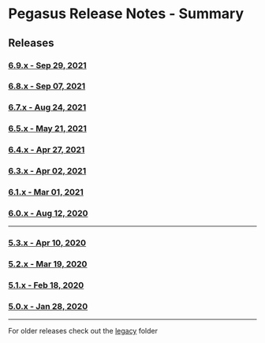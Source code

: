 # Pegasus Release Notes - Summary

## Releases

### [6.9.x - Sep 29, 2021](https://github.com/dctdevelop/pegasus/blob/master/releases/6.9.0.release.md)

### [6.8.x - Sep 07, 2021](https://github.com/dctdevelop/pegasus/blob/master/releases/6.8.0.release.md)

### [6.7.x - Aug 24, 2021](https://github.com/dctdevelop/pegasus/blob/master/releases/6.7.0.release.md)

### [6.5.x - May 21, 2021](https://github.com/dctdevelop/pegasus/blob/master/releases/6.5.0.release.md)

### [6.4.x - Apr 27, 2021](https://github.com/dctdevelop/pegasus/blob/master/releases/6.4.0.release.md)

### [6.3.x - Apr 02, 2021](https://github.com/dctdevelop/pegasus/blob/master/releases/6.3.0.release.md)

### [6.1.x - Mar 01, 2021](https://github.com/dctdevelop/pegasus/blob/master/releases/6.1.0.release.md)

### [6.0.x - Aug 12, 2020](https://github.com/dctdevelop/pegasus/blob/master/releases/6.0.0.release.md)

---

### [5.3.x - Apr 10, 2020](https://github.com/dctdevelop/pegasus/blob/master/releases/5.3.0.release.md)

### [5.2.x - Mar 19, 2020](https://github.com/dctdevelop/pegasus/blob/master/releases/5.2.0.release.md)

### [5.1.x - Feb 18, 2020](https://github.com/dctdevelop/pegasus/blob/master/releases/5.1.0.release.md)

### [5.0.x - Jan 28, 2020](https://github.com/dctdevelop/pegasus/blob/master/releases/5.0.0.release.md)

---

For older releases check out the [legacy](https://github.com/dctdevelop/pegasus/blob/master/releases/legacy) folder